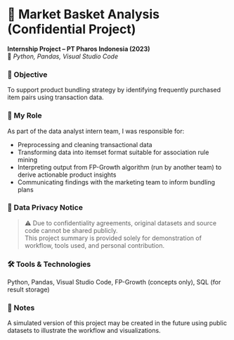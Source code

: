 # 🛒 Market Basket Analysis (Confidential Project)

**Internship Project – PT Pharos Indonesia (2023)**  
📍 *Python, Pandas, Visual Studio Code*

### 📌 Objective
To support product bundling strategy by identifying frequently purchased item pairs using transaction data.

### 🧠 My Role
As part of the data analyst intern team, I was responsible for:
- Preprocessing and cleaning transactional data
- Transforming data into itemset format suitable for association rule mining
- Interpreting output from FP-Growth algorithm (run by another team) to derive actionable product insights
- Communicating findings with the marketing team to inform bundling plans

### 🔐 Data Privacy Notice
> ⚠️ Due to confidentiality agreements, original datasets and source code cannot be shared publicly.  
> This project summary is provided solely for demonstration of workflow, tools used, and personal contribution.

### 🛠️ Tools & Technologies
Python, Pandas, Visual Studio Code, FP-Growth (concepts only), SQL (for result storage)

### 📝 Notes
A simulated version of this project may be created in the future using public datasets to illustrate the workflow and visualizations.
